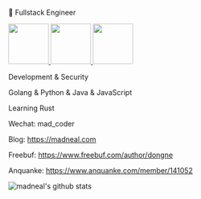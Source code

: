 
<!--
**madneal/madneal** is a ✨ _special_ ✨ repository because its `README.md` (this file) appears on your GitHub profile.

Here are some ideas to get you started:

- 🔭 I’m currently working on ...
- 🌱 I’m currently learning ...
- 👯 I’m looking to collaborate on ...
- 🤔 I’m looking for help with ...
- 💬 Ask me about ...
- 📫 How to reach me: ...
- 😄 Pronouns: ...
- ⚡ Fun fact: ...
-->

:construction_worker:  Fullstack Engineer

<a href="https://www.credential.net/6d1de1aa-2cee-46fb-a836-8d2a815d0ab8">
  <img src="https://s2.loli.net/2022/04/28/mMs5cpxATnHNiDr.png" width="80" height="80" />
</a>
<a href="https://www.credly.com/badges/0d913208-747d-4c15-b717-1a00af2edbec/public_url">
  <img src="https://s2.loli.net/2022/02/23/NgRyeXlIZ3wBf9H.png" width="80" height="80">
</a>
<a href="https://www.credly.com/badges/0d913208-747d-4c15-b717-1a00af2edbec/public_url">
  <img src="https://s2.loli.net/2022/02/23/eq5WD713XRIzFpN.png" width="80" height="80">
</a>

Development & Security

Golang & Python & Java & JavaScript

Learning Rust

Wechat: mad_coder

Blog: https://madneal.com

Freebuf: https://www.freebuf.com/author/dongne

Anquanke: https://www.anquanke.com/member/141052

![madneal's github stats](https://github-readme-stats.vercel.app/api?username=madneal)
